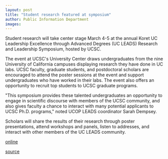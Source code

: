 ```yaml
---
layout: post
title: "Student research featured at symposium"
author: Public Information Department
images:
---
```


Student research will take center stage March 4-5 at the annual Koret UC Leadership Excellence through Advanced Degrees (UC LEADS) Research and Leadership Symposium, hosted by UCSC.

The event at UCSC's University Center draws undergraduates from the nine University of California campuses displaying research they have done in UC labs. UCSC faculty, graduate students, and postdoctoral scholars are encouraged to attend the poster sessions at the event and support undergraduates who have worked in their labs. The event also offers an opportunity to recruit top students to UCSC graduate programs.

"This symposium provides these talented undergraduates an opportunity to engage in scientific discourse with members of the UCSC community, and also gives faculty a chance to interact with many potential applicants to UCSC Ph.D. programs," noted UCOP LEADS coordinator Sarah Dempsey.

Scholars will share the results of their research through poster presentations, attend workshops and panels, listen to addresses, and interact with other members of the UC LEADS community.

[online][1]

[1]: http://www.ucop.edu/ucleads/

[source](http://www1.ucsc.edu/currents/05-06/02-27/brief-symposium.asp "Permalink to brief-symposium")
